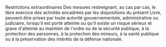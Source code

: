 Restrictions extraordinaires
Des mesures restreignant, au cas par cas, le libre exercice des activités encadrées par les dispositions du présent Livre, peuvent être prises par toute autorité gouvernementale, administrative ou judiciaire, lorsqu'il est porté atteinte ou qu'il existe un risque sérieux et grave d'atteinte au maintien de l'ordre ou de la sécurité publique, à la protection des personnes, à la protection des mineurs, à la santé publique ou à la préservation des intérêts de la défense nationale.
